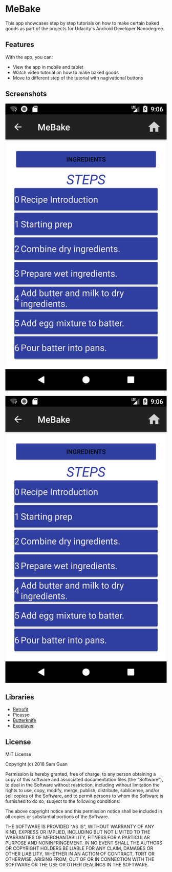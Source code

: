 # MeBake
This app showcases step by step tutorials on how to make certain baked goods as part of the projects for Udacity's Android Developer Nanodegree.

## Features

With the app, you can:
* View the app in mobile and tablet
* Watch video tutorial on how to make baked goods
* Move to different step of the tutorial with nagivational buttons


## Screenshots

![screen](app/src/main/res/drawable/screenone.png)

![screen](app/src/main/res/drawable/screenone.png)


## Libraries


* [Retrofit](https://github.com/square/retrofit)
* [Picasso](http://square.github.io/picasso/)
* [Butterknife](http://jakewharton.github.io/butterknife/)
* [Exoplayer](https://github.com/google/ExoPlayer)



## License

MIT License

Copyright (c) 2018 Sam Guan

Permission is hereby granted, free of charge, to any person obtaining a copy
of this software and associated documentation files (the "Software"), to deal
in the Software without restriction, including without limitation the rights
to use, copy, modify, merge, publish, distribute, sublicense, and/or sell
copies of the Software, and to permit persons to whom the Software is
furnished to do so, subject to the following conditions:

The above copyright notice and this permission notice shall be included in all
copies or substantial portions of the Software.

THE SOFTWARE IS PROVIDED "AS IS", WITHOUT WARRANTY OF ANY KIND, EXPRESS OR
IMPLIED, INCLUDING BUT NOT LIMITED TO THE WARRANTIES OF MERCHANTABILITY,
FITNESS FOR A PARTICULAR PURPOSE AND NONINFRINGEMENT. IN NO EVENT SHALL THE
AUTHORS OR COPYRIGHT HOLDERS BE LIABLE FOR ANY CLAIM, DAMAGES OR OTHER
LIABILITY, WHETHER IN AN ACTION OF CONTRACT, TORT OR OTHERWISE, ARISING FROM,
OUT OF OR IN CONNECTION WITH THE SOFTWARE OR THE USE OR OTHER DEALINGS IN THE
SOFTWARE.